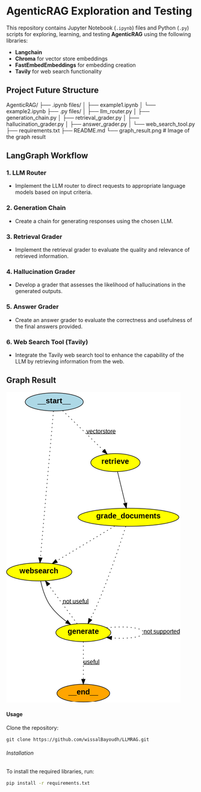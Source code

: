 # AgenticRAG Exploration and Testing

This repository contains Jupyter Notebook (`.ipynb`) files and Python (`.py`) scripts for exploring, learning, and testing **AgenticRAG** using the following libraries:

- **Langchain**
- **Chroma** for vector store embeddings
- **FastEmbedEmbeddings** for embedding creation
- **Tavily** for web search functionality

## Project Future Structure
AgenticRAG/
├── .ipynb files/
│   ├── example1.ipynb
│   └── example2.ipynb
├── .py files/
│   ├── llm_router.py
│   ├── generation_chain.py
│   ├── retrieval_grader.py
│   ├── hallucination_grader.py
│   ├── answer_grader.py
│   └── web_search_tool.py
├── requirements.txt
├── README.md
└── graph_result.png  # Image of the graph result


## LangGraph Workflow

### 1. LLM Router
- Implement the LLM router to direct requests to appropriate language models based on input criteria.

### 2. Generation Chain
- Create a chain for generating responses using the chosen LLM.

### 3. Retrieval Grader
- Implement the retrieval grader to evaluate the quality and relevance of retrieved information.

### 4. Hallucination Grader
- Develop a grader that assesses the likelihood of hallucinations in the generated outputs.

### 5. Answer Grader
- Create an answer grader to evaluate the correctness and usefulness of the final answers provided.

### 6. Web Search Tool (Tavily)
- Integrate the Tavily web search tool to enhance the capability of the LLM by retrieving information from the web.

## Graph Result

![Graph Result](1.png)
#### Usage
Clone the repository:
```
git clone https://github.com/wissalBayoudh/LLMRAG.git
```
###### Installation

To install the required libraries, run:

```bash
pip install -r requirements.txt
```

